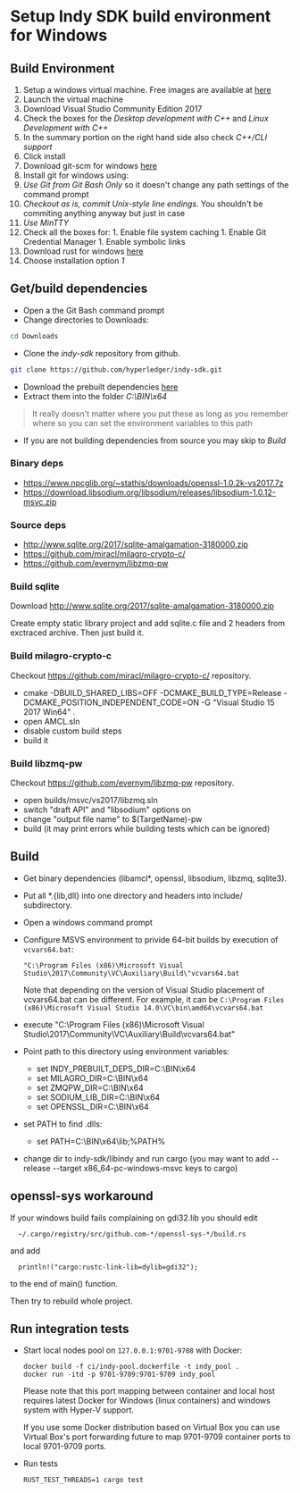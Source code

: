 # Setup Indy SDK build environment for Windows

## Build Environment

1. Setup a windows virtual machine. Free images are available at [here](https://developer.microsoft.com/en-us/microsoft-edge/tools/vms/)
1. Launch the virtual machine 
1. Download Visual Studio Community Edition 2017
1. Check the boxes for the _Desktop development with C++_ and _Linux Development with C++_
1. In the summary portion on the right hand side also check _C++/CLI support_
1. Click install
1. Download git-scm for windows [here](https://git-scm.com/downloads/win)
1. Install git for windows using:
  1. _Use Git from Git Bash Only_ so it doesn't change any path settings of the command prompt
  1. _Checkout as is, commit Unix-style line endings_. You shouldn't be commiting anything anyway but just in case
  1. _Use MinTTY_
  1. Check all the boxes for:
    1. Enable file system caching
    1. Enable Git Credential Manager
    1. Enable symbolic links
1. Download rust for windows [here](https://www.rust-lang.org/en-US/install.html)
  1. Choose installation option *1*

## Get/build dependencies

- Open a the Git Bash command prompt
- Change directories to Downloads:
```bash
cd Downloads
```

- Clone the _indy-sdk_ repository from github.
```bash
git clone https://github.com/hyperledger/indy-sdk.git
```

- Download the prebuilt dependencies [here](https://repo.sovrin.org/windows/libindy/deps/)
- Extract them into the folder _C:\BIN\x64_
> It really doesn't matter where you put these as long as you remember where so you can set
> the environment variables to this path

- If you are not building dependencies from source you may skip to *Build*

### Binary deps

- https://www.npcglib.org/~stathis/downloads/openssl-1.0.2k-vs2017.7z
- https://download.libsodium.org/libsodium/releases/libsodium-1.0.12-msvc.zip

### Source deps

- http://www.sqlite.org/2017/sqlite-amalgamation-3180000.zip
- https://github.com/miracl/milagro-crypto-c/
- https://github.com/evernym/libzmq-pw

### Build sqlite

Download http://www.sqlite.org/2017/sqlite-amalgamation-3180000.zip

Create empty static library project and add sqlite.c file and 2 headers from exctraced
archive. Then just build it.

### Build milagro-crypto-c

Checkout https://github.com/miracl/milagro-crypto-c/ repository.
- cmake -DBUILD_SHARED_LIBS=OFF -DCMAKE_BUILD_TYPE=Release -DCMAKE_POSITION_INDEPENDENT_CODE=ON -G "Visual Studio 15 2017 Win64" .
- open AMCL.sln
- disable custom build steps
- build it

### Build libzmq-pw

Checkout https://github.com/evernym/libzmq-pw repository.
- open builds/msvc/vs2017/libzmq.sln
- switch "draft API" and "libsodium" options on
- change "output file name" to $(TargetName)-pw
- build (it may print errors while
  building tests which can be ignored)

## Build

- Get binary dependencies (libamcl*, openssl, libsodium, libzmq, sqlite3).
- Put all *.{lib,dll} into one directory and headers into include/ subdirectory.
- Open a windows command prompt
- Configure MSVS environment to privide 64-bit builds by execution of `vcvars64.bat`:
  
  ```
  "C:\Program Files (x86)\Microsoft Visual Studio\2017\Community\VC\Auxiliary\Build\"vcvars64.bat
  ```
  
  Note that depending on the version of Visual Studio placement of vcvars64.bat can be different. For example, it can be
  `C:\Program Files (x86)\Microsoft Visual Studio 14.0\VC\bin\amd64\vcvars64.bat`  
- execute "C:\Program Files (x86)\Microsoft Visual Studio\2017\Community\VC\Auxiliary\Build\vcvars64.bat"
- Point path to this directory using environment variables:
  - set INDY_PREBUILT_DEPS_DIR=C:\BIN\x64
  - set MILAGRO_DIR=C:\BIN\x64
  - set ZMQPW_DIR=C:\BIN\x64
  - set SODIUM_LIB_DIR=C:\BIN\x64
  - set OPENSSL_DIR=C:\BIN\x64
- set PATH to find .dlls:
  - set PATH=C:\BIN\x64\lib;%PATH%
- change dir to indy-sdk/libindy and run cargo (you may want to add --release --target x86_64-pc-windows-msvc keys to cargo)

## openssl-sys workaround

If your windows build fails complaining on gdi32.lib you should edit

```
  ~/.cargo/registry/src/github.com-*/openssl-sys-*/build.rs
```

and add

```
  println!("cargo:rustc-link-lib=dylib=gdi32");
```

to the end of main() function.

Then try to rebuild whole project.

## Run integration tests

* Start local nodes pool on `127.0.0.1:9701-9708` with Docker:
 
  ```     
  docker build -f ci/indy-pool.dockerfile -t indy_pool .
  docker run -itd -p 9701-9709:9701-9709 indy_pool
  ```          
 
  Please note that this port mapping between container and local host requires
  latest Docker for Windows (linux containers) and windows system with Hyper-V support.
  
  If you use some Docker distribution based on Virtual Box you can use Virtual Box's 
  port forwarding future to map 9701-9709 container ports to local 9701-9709 ports.
 
* Run tests
  
  ```
  RUST_TEST_THREADS=1 cargo test
  ```
